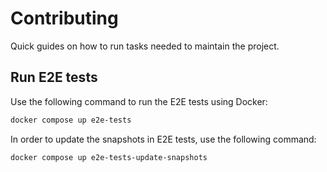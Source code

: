 # Contributing

Quick guides on how to run tasks needed to maintain the project.

## Run E2E tests

Use the following command to run the E2E tests using Docker:

```bash
docker compose up e2e-tests
```

In order to update the snapshots in E2E tests, use the following command:

```bash
docker compose up e2e-tests-update-snapshots
```
